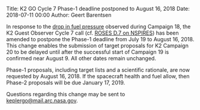 Title: K2 GO Cycle 7 Phase-1 deadline postponed to August 16, 2018
Date: 2018-07-11 00:00
Author: Geert Barentsen

In response to the [drop in fuel pressure](kepler-fuel-status-update-faq.html)
observed during Campaign 18, the K2 Guest Observer Cycle 7 call 
(cf. [ROSES D.7 on NSPIRES](https://nspires.nasaprs.com/external/solicitations/summary!init.do?solId=%7b8A2B07C0-F3D9-677F-0C28-F0E8406FC3CD%7d&path=open))
has been amended to postpone the Phase-1 deadline from July 19 to August 16, 2018.
This change enables the submission of target proposals for K2 Campaign 20 to be delayed
until after the successful start of Campaign 19 is confirmed near August 9.
All other dates remain unchanged.

Phase-1 proposals, including target lists and a scientific rationale,
are now requested by August 16, 2018.
If the spacecraft health and fuel allow, then Phase-2 proposals will be due January 17, 2019.

Questions regarding this change may be sent to 
<a href="keplergo@mail.arc.nasa.gov">keplergo@mail.arc.nasa.gov</a>.
